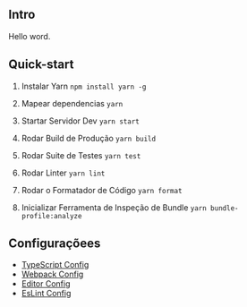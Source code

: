## **Intro**

Hello word.

## **Quick-start**

1. Instalar Yarn
`npm install yarn -g`

2. Mapear dependencias
`yarn`

3. Startar Servidor Dev
`yarn start`

4. Rodar Build de Produção
`yarn build`

5. Rodar Suite de Testes
`yarn test`

6. Rodar Linter
`yarn lint`

7. Rodar o Formatador de Código
`yarn format`

8. Inicializar Ferramenta de Inspeção de Bundle
`yarn bundle-profile:analyze`

## **Configuraçõees**

* [TypeScript Config](./tsconfig.json)
* [Webpack Config](./config/webpack.config.js)
* [Editor Config](./.editorconfig)
* [EsLint Config](./.eslintrc.js)
